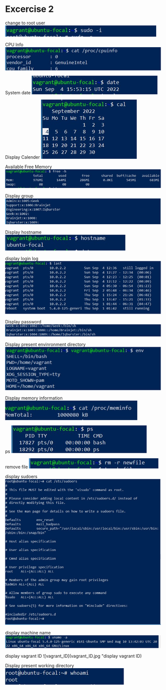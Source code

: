 # Excercise 2
change to root user
![change to root user](change_sudo_to_root_user.jpg "change to root user")

CPU Info
![CPUInfo](CPU_info.jpg "CPU info")

System date
![date](date.jpg "System date")

Display Calender
![display_calender](display_calender.jpg "display calender")

Available Free Memory
![free_memory](free_memory.jpg "display free memory")

Display group
![group](group.jpg "display_group")

Display hostname
![hostname](hostname.jpg "Display hostname")

display login log
![login_log](login_log.jpg "display login log")

Display password
![password](passwd.jpg "display password")

Display present envinronment directory
![Display_present_envinroment_directory](present_envinronment_directory.jpg "display present envinronment directory")

Display memory information
![display_memory_info](present_memory_info.jpg "display memory info")

ps
![ps](ps.jpg "ps")

remove file
![remove_file](remove_file.jpg "remove file")

display sudoers
![sudoers](Sudoers.jpg "display sudoers")

display machine name
![uname](uname.jpg "display machine name")

display vagrant ID
![vagrant_ID](vagrant_ID.jpg "display vagrant ID)

Display present working directory
![whoami](whoami.jpg "display present working directory")
